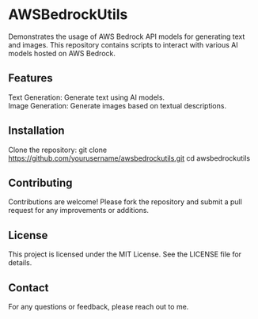# AWSBedrockUtils

Demonstrates the usage of AWS Bedrock API models for generating text and images. This repository contains scripts to interact with various AI models hosted on AWS Bedrock.

## Features
Text Generation: Generate text using AI models.  
Image Generation: Generate images based on textual descriptions.

## Installation
Clone the repository:
git clone https://github.com/yourusername/awsbedrockutils.git
cd awsbedrockutils

## Contributing
Contributions are welcome! Please fork the repository and submit a pull request for any improvements or additions.

## License
This project is licensed under the MIT License. See the LICENSE file for details.

## Contact
For any questions or feedback, please reach out to me.
